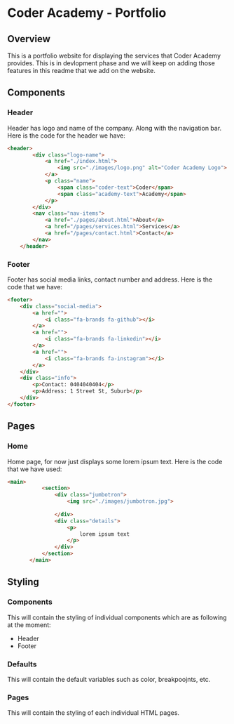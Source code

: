 # Coder Academy - Portfolio

## Overview

This is a portfolio website for displaying the services that Coder Academy provides. This is in devlopment phase and we will keep on adding those features in this readme that we add on the website. 

## Components

### Header
Header has logo and name of the company. Along with the navigation bar. Here is the code for the header we have:
``` html
<header>
        <div class="logo-name">
            <a href="./index.html">
                <img src="./images/logo.png" alt="Coder Academy Logo">
            </a>
            <p class="name">
                <span class="coder-text">Coder</span>
                <span class="academy-text">Academy</span>
            </p>
        </div>
        <nav class="nav-items">
            <a href="./pages/about.html">About</a>
            <a href="/pages/services.html">Services</a>
            <a href="/pages/contact.html">Contact</a>
        </nav>
    </header>
```

### Footer
Footer has social media links, contact number and address. Here is the code that we have:
```html
<footer>
    <div class="social-media">
        <a href="">
            <i class="fa-brands fa-github"></i>
        </a>
        <a href="">
            <i class="fa-brands fa-linkedin"></i>
        </a>
        <a href="">
            <i class="fa-brands fa-instagram"></i>
        </a>
    </div>
    <div class="info">
        <p>Contact: 0404040404</p>
        <p>Address: 1 Street St, Suburb</p>
    </div>
</footer>
```

## Pages

### Home
Home page, for now just displays some lorem ipsum text. Here is the code that we have used:
 ```html
 <main>
            <section>
                <div class="jumbotron">
                    <img src="./images/jumbotron.jpg">
                    
                </div>
                <div class="details">
                    <p>
                        lorem ipsum text
                    </p>
                </div>
            </section>
        </main>
 ```


## Styling

### Components

This will contain the styling of individual components which are as following at the moment:
- Header
- Footer

### Defaults
This will contain the default variables such as color, breakpoojnts, etc.

### Pages
This will contain the styling of each individual HTML pages.